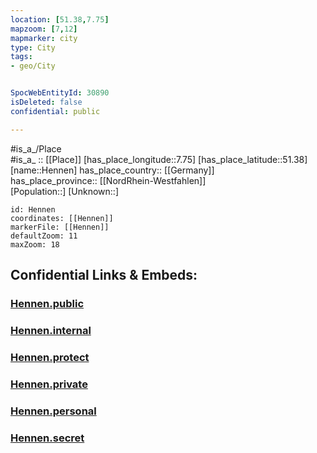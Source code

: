 ```yaml
---
location: [51.38,7.75] 
mapzoom: [7,12] 
mapmarker: city 
type: City
tags:
- geo/City


SpocWebEntityId: 30890
isDeleted: false
confidential: public

---
```

#is_a_/Place  
#is_a_ :: [[Place]] 
[has_place_longitude::7.75] 
[has_place_latitude::51.38] 
[name::Hennen] 
has_place_country:: [[Germany]]  
has_place_province:: [[NordRhein-Westfahlen]]  
[Population::] 
[Unknown::] 


```leaflet
id: Hennen
coordinates: [[Hennen]] 
markerFile: [[Hennen]] 
defaultZoom: 11 
maxZoom: 18
```


## Confidential Links & Embeds: 

### [Hennen.public](/_public/\Earth\Continent\Europe\Europe~Central\Germany\Germany~West\Nordrhein-Westfalen\counties~NW\Märkischer_Kreis\cities~Märkischer_Kreis\IserlohnHennen.public.md) 

### [Hennen.internal](/_internal/\Earth\Continent\Europe\Europe~Central\Germany\Germany~West\Nordrhein-Westfalen\counties~NW\Märkischer_Kreis\cities~Märkischer_Kreis\IserlohnHennen.internal.md) 

### [Hennen.protect](/_protect/\Earth\Continent\Europe\Europe~Central\Germany\Germany~West\Nordrhein-Westfalen\counties~NW\Märkischer_Kreis\cities~Märkischer_Kreis\IserlohnHennen.protect.md) 

### [Hennen.private](/_private/\Earth\Continent\Europe\Europe~Central\Germany\Germany~West\Nordrhein-Westfalen\counties~NW\Märkischer_Kreis\cities~Märkischer_Kreis\IserlohnHennen.private.md) 

### [Hennen.personal](/_personal/\Earth\Continent\Europe\Europe~Central\Germany\Germany~West\Nordrhein-Westfalen\counties~NW\Märkischer_Kreis\cities~Märkischer_Kreis\IserlohnHennen.personal.md) 

### [Hennen.secret](/_secret/\Earth\Continent\Europe\Europe~Central\Germany\Germany~West\Nordrhein-Westfalen\counties~NW\Märkischer_Kreis\cities~Märkischer_Kreis\IserlohnHennen.secret.md)

